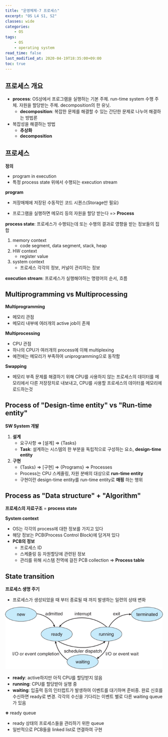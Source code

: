 ```yaml
---
title: "운영체제-7 프로세스"
excerpt: "OS L4 S1, S2"
classes: wide
categories:
    - OS
tags:
    - OS
    - operating system
read_time: false
last_modified_at: 2020-04-19T18:35:00+09:00
toc: true
---
```


## 프로세스 개요

- **process**: OS상에서 프로그램을 실행하는 기본 주체. run-time system 수행 주체. 자원을 할당받는 주체. decomposition의 한 유닛.
  - **decomposition**: 복잡한 문제를 해결할 수 있는 간단한 문제로 나누어 해결하는 방법론
- 복잡성을 해결하는 방법
  - **추상화**
  - **decomposition**



## 프로세스

**정의**

- program in execution
- 특정 process state 위에서 수행되는 execution stream



**program**

- 저장매체에 저장된 수동적인 코드 시퀀스(Storage만 필요)

- 프로그램을 실행하면 메모리 등의 자원을 할당 받는다 => **Process**



**process state**: 프로세스가 수행되는데 또는 수행의 결과로 영향을 받는 정보들의 집합

1. memory context
   - code segment, data segment, stack, heap
2. HW context
   - register value
3. system context
   - 프로세스 각각의 정보, 커널이 관리하는 정보

**execution stream**: 프로세스가 실행해야하는 명령어의 순서, 흐름



## Multiprogramming vs Multiprocessing

**Multiprogramming**

- 메모리 관점
- 메모리 내부에 여러개의 active job이 존재

**Multiprocessing**

- CPU 관점
- 하나의 CPU가 여러개의 process에 이해 multiplexing
- 예전에는 메모리가 부족하여 uniprogramming으로 동작함

**Swapping**

- 메모리 부족 문제를 해결하기 위해 CPU를 사용하지 않는 프로세스의 데이터를 메모리에서 다른 저장장치로 내보내고, CPU를 사용할 프로세스의 데이터를 메모리에 로드하는것



## Process of "Design-time entity" vs "Run-time entity"

**SW System 개발**

1. **설계**
   - 요구사항 ⇒ [설계] ⇒ {Tasks}
   - **Task**: 설계하는 시스템의 한 부분을 독립적으로 구성하는 요소, **design-time entity**
2. **구현**
   - {Tasks} ⇒ [구현] ⇒ {Programs} ⇒ Processes
   - Process는 CPU 스케줄링, 자원 분배의 대상으로 **run-time entity**
   - 구현이란 design-time entity를 run-time entity로 **매핑** 하는 행위



## Process as "Data structure" + "Algorithm"

**프로세스의 자료구조** = **process state**

**System context**

- OS는 각각의 process에 대한 정보를 가지고 있다
- 해당 정보는 PCB(Process Control Block)에 담겨져 있다
- **PCB의 정보**
  - 프로세스 ID
  - 스케줄링 등 자원할당에 관련된 정보
  - 관리를 위해 시스템 전역에 걸친 PCB collection ⇒ **Process table**



## **State transition**

**프로세스 생명 주기**

- 프로세스가 생성되었을 때 부터 종료될 때 까지 발생하는 일련의 상태 변화

![process life cycle](/assets/images/process-life-cycle.jpg)

- **ready**: active하지만 아직 CPU를 할당받지 않음
- **running**: CPU를 할당받아 실행 중
- **waiting**: 입출력 등의 인터럽트가 발생하여 이벤트를 대기하며 준비중. 완료 신호를 수신하면 ready로 변경. 각각의 수신을 기다리는 이벤트 별로 다른 waiting queue가 있음

**※** ready queue

- ready 상태의 프로세스들을 관리하기 위한 queue
- 일반적으로 PCB들을 linked list로 연결하여 구현

